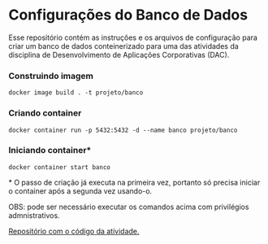 # Configurações do Banco de Dados
Esse repositório contém as instruções e os arquivos de configuração para criar um banco de dados conteinerizado para uma das atividades da disciplina de Desenvolvimento de Aplicações Corporativas (DAC).

### Construindo imagem
```
docker image build . -t projeto/banco
```

### Criando container
```
docker container run -p 5432:5432 -d --name banco projeto/banco 
```

### Iniciando container*
```
docker container start banco
```


\* O passo de criação já executa na primeira vez, portanto só precisa iniciar o container após a segunda vez usando-o.


OBS: pode ser necessário executar os comandos acima com privilégios admnistrativos.

[Repositório com o código da atividade.](https://github.com/ARJOM/ads-dac-jsf)
